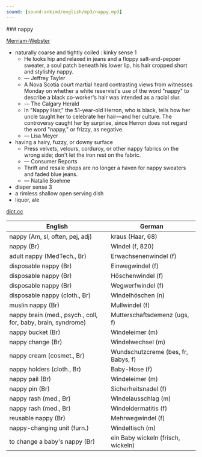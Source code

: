 ```yaml
---
sound: [sound:ankimd/english/mp3/nappy.mp3]
---
```


\### nappy

[Merriam-Webster](https://www.merriam-webster.com/dictionary/nappy)

- naturally coarse and tightly coiled : kinky sense 1
    - He looks hip and relaxed in jeans and a floppy salt-and-pepper sweater, a soul patch beneath his lower lip, his hair cropped short and stylishly nappy.
    - — Jeffrey Tayler
    - A Nova Scotia court martial heard contrasting views from witnesses Monday on whether a white reservist's use of the word "nappy" to describe a black co-worker's hair was intended as a racial slur.
    - — The Calgary Herald
    - In "Nappy Hair," the 51-year-old Herron, who is black, tells how her uncle taught her to celebrate her hair—and her culture. The controversy caught her by surprise, since Herron does not regard the word "nappy," or frizzy, as negative.
    - — Lisa Meyer
- having a hairy, fuzzy, or downy surface
    - Press velvets, velours, corduroy, or other nappy fabrics on the wrong side; don't let the iron rest on the fabric.
    - — Consumer Reports
    - Thrift and resale shops are no longer a haven for nappy sweaters and faded blue jeans.
    - — Natalie Boehme
- diaper sense 3
- a rimless shallow open serving dish
- liquor, ale

[dict.cc](https://www.dict.cc/nappy)

| English        | German       |
| -------------- | ------------ |
| nappy (Am, sl, often, pej, adj) | kraus (Haar, 68) |
| nappy (Br) | Windel (f, 820) |
| adult nappy (MedTech., Br) | Erwachsenenwindel (f) |
| disposable nappy (Br) | Einwegwindel (f) |
| disposable nappy (Br) | Höschenwindel (f) |
| disposable nappy (Br) | Wegwerfwindel (f) |
| disposable nappy (cloth., Br) | Windelhöschen (n) |
| muslin nappy (Br) | Mullwindel (f) |
| nappy brain (med., psych., coll, for, baby, brain, syndrome) | Mutterschaftsdemenz (ugs, f) |
| nappy bucket (Br) | Windeleimer (m) |
| nappy change (Br) | Windelwechsel (m) |
| nappy cream (cosmet., Br) | Wundschutzcreme (bes, fr, Babys, f) |
| nappy holders (cloth., Br) | Baby-Hose (f) |
| nappy pail (Br) | Windeleimer (m) |
| nappy pin (Br) | Sicherheitsnadel (f) |
| nappy rash (med., Br) | Windelausschlag (m) |
| nappy rash (med., Br) | Windeldermatitis (f) |
| reusable nappy (Br) | Mehrwegwindel (f) |
| nappy-changing unit (furn.) | Windeltisch (m) |
| to change a baby's nappy (Br) | ein Baby wickeln (frisch, wickeln) |
